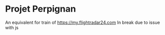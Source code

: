 # Projet Perpignan
An equivalent for train of https://my.flightradar24.com
In break due to issue with js
